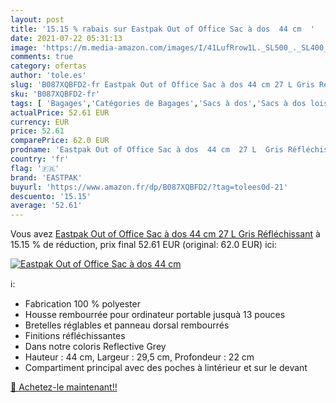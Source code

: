```yaml
---
layout: post
title: '15.15 % rabais sur Eastpak Out of Office Sac à dos  44 cm  '
date: 2021-07-22 05:31:13
image: 'https://m.media-amazon.com/images/I/41LufRrow1L._SL500_._SL400_.jpg'
comments: true
category: ofertas
author: 'tole.es'
slug: 'B087XQBFD2-fr Eastpak Out of Office Sac à dos 44 cm 27 L Gris Réfléchissant'
sku: 'B087XQBFD2-fr'
tags: [ 'Bagages','Catégories de Bagages','Sacs à dos','Sacs à dos loisir','eastpak', ]
actualPrice: 52.61 EUR
currency: EUR
price: 52.61
comparePrice: 62.0 EUR
prodname: 'Eastpak Out of Office Sac à dos  44 cm  27 L  Gris Réfléchissant'
country: 'fr'
flag: '🇫🇷'
brand: 'EASTPAK'
buyurl: 'https://www.amazon.fr/dp/B087XQBFD2/?tag=tolees0d-21'
descuento: '15.15'
average: '52.61'
---
```


Vous avez [Eastpak Out of Office Sac à dos  44 cm  27 L  Gris Réfléchissant](https://www.amazon.fr/dp/B087XQBFD2/?tag=tolees0d-21)  à  15.15 % de réduction, prix final  52.61 EUR (original: 62.0 EUR) ici:

[![Eastpak Out of Office Sac à dos  44 cm  ](https://m.media-amazon.com/images/I/41LufRrow1L._SL500_._SL400_.jpg)](https://www.amazon.fr/dp/B087XQBFD2/?tag=tolees0d-21)

ℹ️:

- Fabrication 100 % polyester
- Housse rembourrée pour ordinateur portable jusquà 13 pouces
- Bretelles réglables et panneau dorsal rembourrés
- Finitions réfléchissantes
- Dans notre coloris Reflective Grey
- Hauteur : 44 cm, Largeur : 29,5 cm, Profondeur : 22 cm
- Compartiment principal avec des poches à lintérieur et sur le devant

[🛒 Achetez-le maintenant!!](https://www.amazon.fr/dp/B087XQBFD2/?tag=tolees0d-21)
